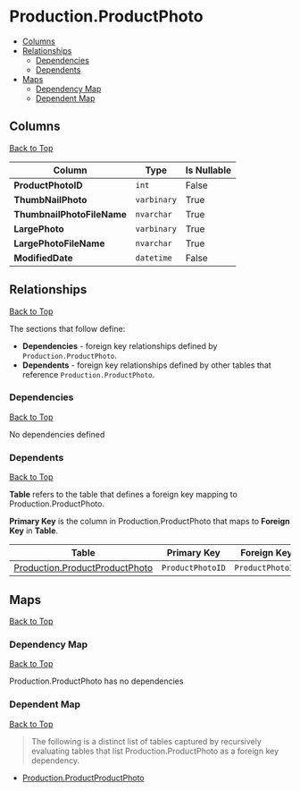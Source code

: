 # Production.ProductPhoto

* [Columns](#columns)
* [Relationships](#relationships)
    * [Dependencies](#dependencies)
    * [Dependents](#dependents)
* [Maps](#maps)
    * [Dependency Map](#dependency-map)
    * [Dependent Map](#dependent-map)

## Columns
[Back to Top](#productionproductphoto)

Column | Type | Is Nullable
-------|------|------------
**ProductPhotoID** | `int` | False
**ThumbNailPhoto** | `varbinary` | True
**ThumbnailPhotoFileName** | `nvarchar` | True
**LargePhoto** | `varbinary` | True
**LargePhotoFileName** | `nvarchar` | True
**ModifiedDate** | `datetime` | False

## Relationships
[Back to Top](#productionproductphoto)


The sections that follow define:
* **Dependencies** - foreign key relationships defined by `Production.ProductPhoto`.
* **Dependents** - foreign key relationships defined by other tables that reference `Production.ProductPhoto`.

### Dependencies
[Back to Top](#productionproductphoto)


No dependencies defined

### Dependents
[Back to Top](#productionproductphoto)

**Table** refers to the table that defines a foreign key mapping to Production.ProductPhoto.

**Primary Key** is the column in Production.ProductPhoto that maps to **Foreign Key** in **Table**.

Table | Primary Key | Foreign Key | Foreign Key Name
------|-------------|-------------|-----------------
[Production.ProductProductPhoto](./ProductProductPhoto.md) | `ProductPhotoID` | `ProductPhotoID` | **FK_ProductProductPhoto_ProductPhoto_ProductPhotoID**

## Maps
[Back to Top](#productionproductphoto)

### Dependency Map
[Back to Top](#productionproductphoto)

Production.ProductPhoto has no dependencies
### Dependent Map
[Back to Top](#productionproductphoto)

> The following is a distinct list of tables captured by recursively evaluating tables that list Production.ProductPhoto as a foreign key dependency.

* [Production.ProductProductPhoto](./ProductProductPhoto.md)
